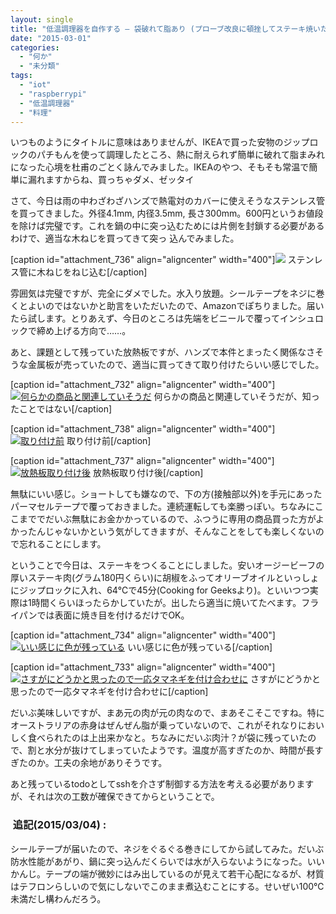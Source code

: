 ```yaml
---
layout: single
title: "低温調理器を自作する – 袋破れて脂あり (プローブ改良に頓挫してステーキ焼いた編)"
date: "2015-03-01"
categories: 
  - "何か"
  - "未分類"
tags: 
  - "iot"
  - "raspberrypi"
  - "低温調理器"
  - "料理"
---
```


いつものようにタイトルに意味はありませんが、IKEAで買った安物のジップロックのパチもんを使って調理したところ、熱に耐えられず簡単に破れて脂まみれになった心境を杜甫のごとく詠んでみました。IKEAのやつ、そもそも常温で簡単に漏れますからね、買っちゃダメ、ゼッタイ

さて、今日は雨の中わざわざハンズで熱電対のカバーに使えそうなステンレス管を買ってきました。外径4.1mm, 内径3.5mm, 長さ300mm。600円というお値段を除けば完璧です。これを鍋の中に突っ込むためには片側を封鎖する必要があるわけで、適当な木ねじを買ってきて突っ 込んでみました。

\[caption id="attachment\_736" align="aligncenter" width="400"\][![](https://blog.naotaco.com/assets/images/posts/2015/03/DSC07552-400x267.jpg)](https://blog.naotaco.com/assets/images/posts/2015/03/DSC07552.jpg) ステンレス管に木ねじをねじ込む\[/caption\]

雰囲気は完璧ですが、完全にダメでした。水入り放題。シールテープをネジに巻くとよいのではないかと助言をいただいたので、Amazonでぽちりました。届いたら試します。とりあえず、今日のところは先端をビニールで覆ってインシュロックで締め上げる方向で……。

あと、課題として残っていた放熱板ですが、ハンズで本件とまったく関係なさそうな金属板が売っていたので、適当に買ってきて取り付けたらいい感じでした。

\[caption id="attachment\_732" align="aligncenter" width="400"\][![何らかの商品と関連していそうだ](https://blog.naotaco.com/assets/images/posts/2015/03/DSC07550-400x267.jpg)](https://blog.naotaco.com/assets/images/posts/2015/03/DSC07550.jpg) 何らかの商品と関連していそうだが、知ったことではない\[/caption\]

\[caption id="attachment\_738" align="aligncenter" width="400"\][![取り付け前](https://blog.naotaco.com/assets/images/posts/2015/03/DSC07549-400x267.jpg)](https://blog.naotaco.com/assets/images/posts/2015/03/DSC07549.jpg) 取り付け前\[/caption\]

\[caption id="attachment\_737" align="aligncenter" width="400"\][![放熱板取り付け後](https://blog.naotaco.com/assets/images/posts/2015/03/DSC07551-400x267.jpg)](https://blog.naotaco.com/assets/images/posts/2015/03/DSC07551.jpg) 放熱板取り付け後\[/caption\]

無駄にいい感じ。ショートしても嫌なので、下の方(接触部以外)を手元にあったパーマセルテープで覆っておきました。連続運転しても楽勝っぽい。ちなみにここまででだいぶ無駄にお金かかっているので、ふつうに専用の商品買った方がよかったんじゃないかという気がしてきますが、そんなことをしても楽しくないので忘れることにします。

ということで今日は、ステーキをつくることにしました。安いオージービーフの厚いステーキ肉(グラム180円くらい)に胡椒をふってオリーブオイルといっしょにジップロックに入れ、64℃で45分(Cooking for Geeksより)。といいつつ実際は1時間くらいほったらかしていたが。出したら適当に焼いてたべます。フライパンでは表面に焼き目を付けるだけでOK。

\[caption id="attachment\_734" align="aligncenter" width="400"\][![いい感じに色が残っている](https://blog.naotaco.com/assets/images/posts/2015/03/WP_20150301_19_59_08_Pro-400x300.jpg)](https://blog.naotaco.com/assets/images/posts/2015/03/WP_20150301_19_59_08_Pro.jpg) いい感じに色が残っている\[/caption\]

\[caption id="attachment\_733" align="aligncenter" width="400"\][![さすがにどうかと思ったので一応タマネギを付け合わせに](https://blog.naotaco.com/assets/images/posts/2015/03/WP_20150301_20_01_16_Pro-400x300.jpg)](https://blog.naotaco.com/assets/images/posts/2015/03/WP_20150301_20_01_16_Pro.jpg) さすがにどうかと思ったので一応タマネギを付け合わせに\[/caption\]

だいぶ美味しいですが、まあ元の肉が元の肉なので、まあそこそこですね。特にオーストラリアの赤身はぜんぜん脂が乗っていないので、これがそれなりにおいしく食べられたのは上出来かなと。ちなみにだいぶ肉汁？が袋に残っていたので、割と水分が抜けてしまっていたようです。温度が高すぎたのか、時間が長すぎたのか。工夫の余地がありそうです。

あと残っているtodoとしてsshを介さず制御する方法を考える必要がありますが、それは次の工数が確保できてからということで。

###  追記(2015/03/04) :

シールテープが届いたので、ネジをぐるぐる巻きにしてから試してみた。だいぶ防水性能があがり、鍋に突っ込んだくらいでは水が入らないようになった。いいかんじ。テープの端が微妙にはみ出しているのが見えて若干心配になるが、材質はテフロンらしいので気にしないでこのまま煮込むことにする。せいぜい100℃未満だし構わんだろう。
